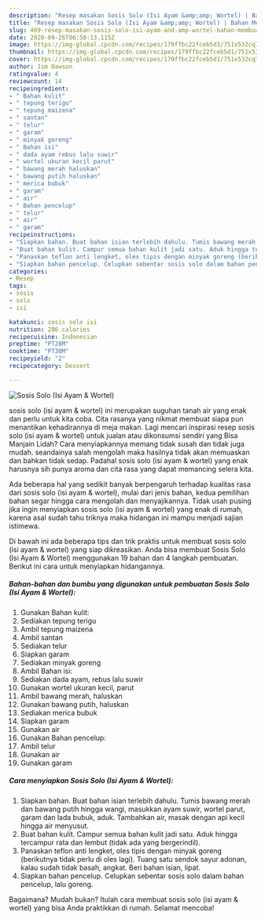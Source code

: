 ```yaml
---
description: "Resep masakan Sosis Solo (Isi Ayam &amp;amp; Wortel) | Bahan Membuat Sosis Solo (Isi Ayam &amp;amp; Wortel) Yang Sedap"
title: "Resep masakan Sosis Solo (Isi Ayam &amp;amp; Wortel) | Bahan Membuat Sosis Solo (Isi Ayam &amp;amp; Wortel) Yang Sedap"
slug: 469-resep-masakan-sosis-solo-isi-ayam-and-amp-wortel-bahan-membuat-sosis-solo-isi-ayam-and-amp-wortel-yang-sedap
date: 2020-09-26T06:50:13.115Z
image: https://img-global.cpcdn.com/recipes/179ffbc22fceb5d1/751x532cq70/sosis-solo-isi-ayam-wortel-foto-resep-utama.jpg
thumbnail: https://img-global.cpcdn.com/recipes/179ffbc22fceb5d1/751x532cq70/sosis-solo-isi-ayam-wortel-foto-resep-utama.jpg
cover: https://img-global.cpcdn.com/recipes/179ffbc22fceb5d1/751x532cq70/sosis-solo-isi-ayam-wortel-foto-resep-utama.jpg
author: Jim Dawson
ratingvalue: 4
reviewcount: 14
recipeingredient:
- " Bahan kulit"
- " tepung terigu"
- " tepung maizena"
- " santan"
- " telur"
- " garam"
- " minyak goreng"
- " Bahan isi"
- " dada ayam rebus lalu suwir"
- " wortel ukuran kecil parut"
- " bawang merah haluskan"
- " bawang putih haluskan"
- " merica bubuk"
- " garam"
- " air"
- " Bahan pencelup"
- " telur"
- " air"
- " garam"
recipeinstructions:
- "Siapkan bahan. Buat bahan isian terlebih dahulu. Tumis bawang merah dan bawang putih hingga wangi, masukkan ayam suwir, wortel parut, garam dan lada bubuk, aduk. Tambahkan air, masak dengan api kecil hingga air menyusut."
- "Buat bahan kulit. Campur semua bahan kulit jadi satu. Aduk hingga tercampur rata dan lembut (tidak ada yang bergerindil)."
- "Panaskan teflon anti lengket, oles tipis dengan minyak goreng (berikutnya tidak perlu di oles lagi). Tuang satu sendok sayur adonan, kalau sudah tidak basah, angkat. Beri bahan isian, lipat."
- "Siapkan bahan pencelup. Celupkan sebentar sosis solo dalam bahan pencelup, lalu goreng."
categories:
- Resep
tags:
- sosis
- solo
- isi

katakunci: sosis solo isi 
nutrition: 286 calories
recipecuisine: Indonesian
preptime: "PT28M"
cooktime: "PT30M"
recipeyield: "2"
recipecategory: Dessert

---
```



![Sosis Solo (Isi Ayam &amp; Wortel)](https://img-global.cpcdn.com/recipes/179ffbc22fceb5d1/751x532cq70/sosis-solo-isi-ayam-wortel-foto-resep-utama.jpg)


sosis solo (isi ayam &amp; wortel) ini merupakan suguhan tanah air yang enak dan perlu untuk kita coba. Cita rasanya yang nikmat membuat siapa pun menantikan kehadirannya di meja makan.
Lagi mencari inspirasi resep sosis solo (isi ayam &amp; wortel) untuk jualan atau dikonsumsi sendiri yang Bisa Manjain Lidah? Cara menyiapkannya memang tidak susah dan tidak juga mudah. seandainya salah mengolah maka hasilnya tidak akan memuaskan dan bahkan tidak sedap. Padahal sosis solo (isi ayam &amp; wortel) yang enak harusnya sih punya aroma dan cita rasa yang dapat memancing selera kita.



Ada beberapa hal yang sedikit banyak berpengaruh terhadap kualitas rasa dari sosis solo (isi ayam &amp; wortel), mulai dari jenis bahan, kedua pemilihan bahan segar hingga cara mengolah dan menyajikannya. Tidak usah pusing jika ingin menyiapkan sosis solo (isi ayam &amp; wortel) yang enak di rumah, karena asal sudah tahu triknya maka hidangan ini mampu menjadi sajian istimewa.


Di bawah ini ada beberapa tips dan trik praktis untuk membuat sosis solo (isi ayam &amp; wortel) yang siap dikreasikan. Anda bisa membuat Sosis Solo (Isi Ayam &amp; Wortel) menggunakan 19 bahan dan 4 langkah pembuatan. Berikut ini cara untuk menyiapkan hidangannya.

<!--inarticleads1-->

##### Bahan-bahan dan bumbu yang digunakan untuk pembuatan Sosis Solo (Isi Ayam &amp; Wortel):

1. Gunakan  Bahan kulit:
1. Sediakan  tepung terigu
1. Ambil  tepung maizena
1. Ambil  santan
1. Sediakan  telur
1. Siapkan  garam
1. Sediakan  minyak goreng
1. Ambil  Bahan isi:
1. Sediakan  dada ayam, rebus lalu suwir
1. Gunakan  wortel ukuran kecil, parut
1. Ambil  bawang merah, haluskan
1. Gunakan  bawang putih, haluskan
1. Sediakan  merica bubuk
1. Siapkan  garam
1. Gunakan  air
1. Gunakan  Bahan pencelup:
1. Ambil  telur
1. Gunakan  air
1. Gunakan  garam




<!--inarticleads2-->

##### Cara menyiapkan Sosis Solo (Isi Ayam &amp; Wortel):

1. Siapkan bahan. Buat bahan isian terlebih dahulu. Tumis bawang merah dan bawang putih hingga wangi, masukkan ayam suwir, wortel parut, garam dan lada bubuk, aduk. Tambahkan air, masak dengan api kecil hingga air menyusut.
1. Buat bahan kulit. Campur semua bahan kulit jadi satu. Aduk hingga tercampur rata dan lembut (tidak ada yang bergerindil).
1. Panaskan teflon anti lengket, oles tipis dengan minyak goreng (berikutnya tidak perlu di oles lagi). Tuang satu sendok sayur adonan, kalau sudah tidak basah, angkat. Beri bahan isian, lipat.
1. Siapkan bahan pencelup. Celupkan sebentar sosis solo dalam bahan pencelup, lalu goreng.




Bagaimana? Mudah bukan? Itulah cara membuat sosis solo (isi ayam &amp; wortel) yang bisa Anda praktikkan di rumah. Selamat mencoba!
